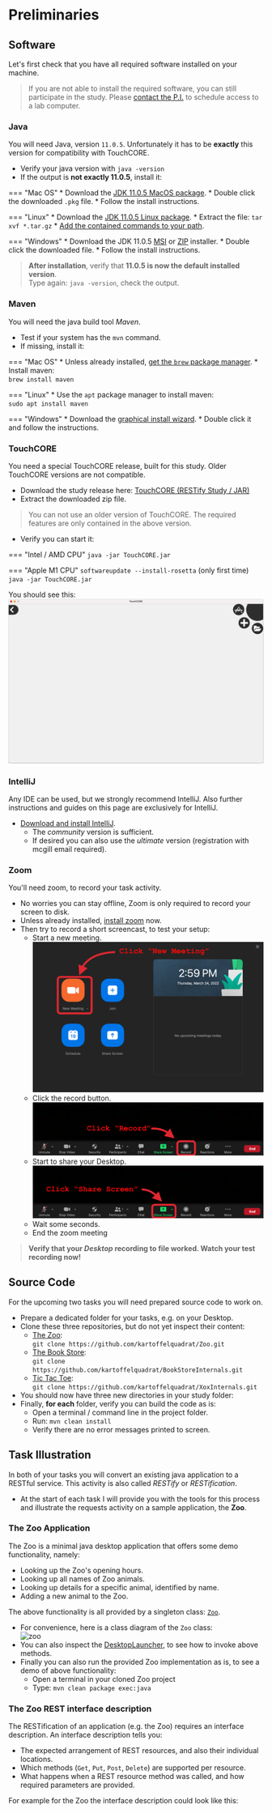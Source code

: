 # Preliminaries

## Software

Let's first check that you have all required software installed on your machine.

 > If you are not able to install the required software, you can still participate in the study. Please [contact the P.I.](mailto:maximilian.schiedermeier@mcgill.ca) to schedule access to a lab computer.

### Java

You will need Java, version ```11.0.5```. Unfortunately it has to be **exactly** this version for compatibility with TouchCORE.

 * Verify your java version with ```java -version```
 * If the output is **not exactly 11.0.5**, install it:

=== "Mac OS"
     * Download the [JDK 11.0.5 MacOS package](https://www.cs.mcgill.ca/~mschie3/1105/OpenJDK11U-jdk_x64_mac_hotspot_11.0.5_10.pkg).
     * Double click the downloaded ```.pkg``` file.
     * Follow the install instructions.

=== "Linux"
     * Download the [JDK 11.0.5 Linux package](https://www.cs.mcgill.ca/~mschie3/1105/OpenJDK11U-jdk_x64_linux_hotspot_11.0.5_10.tar.gz).
     * Extract the file: ```tar xvf *.tar.gz```
     * [Add the contained commands to your path](https://docs.oracle.com/cd/E19062-01/sun.mgmt.ctr36/819-5418/gaznb/index.html).

=== "Windows"
     * Download the JDK 11.0.5 [MSI](https://www.cs.mcgill.ca/~mschie3/1105/OpenJDK11U-jdk_x64_windows_hotspot_11.0.5_10.msi) or [ZIP](https://www.cs.mcgill.ca/~mschie3/1105/OpenJDK11U-jdk_x64_windows_hotspot_11.0.5_10.zip) installer.
     * Double click the downloaded file.
     * Follow the install instructions.

 > **After installation**, verify that **11.0.5 is now the default installed version**.  
Type again: ```java -version```, check the output.

### Maven

You will need the java build tool *Maven*.

 * Test if your system has the ```mvn``` command.
 * If missing, install it:

=== "Mac OS"
     * Unless already installed, [get the ```brew``` package manager](https://brew.sh/).
     * Install maven:  
    ```brew install maven```

=== "Linux"
     * Use the ```apt``` package manager to install maven:  
    ```sudo apt install maven```

=== "Windows"
     * Download the [graphical install wizard](https://maven.apache.org/download.cgi).
     * Double click it and follow the instructions.

### TouchCORE

You need a special TouchCORE release, built for this study. Older TouchCORE versions are not compatible.

 * Download the study release here: [TouchCORE (RESTify Study / JAR)](https://www.cs.mcgill.ca/~mschie3/touchcorestudyrelease/touchcore-study-release.zip)
 * Extract the downloaded zip file.

 > You can not use an older version of TouchCORE. The required features are only contained in the above version.

 * Verify you can start it:

=== "Intel / AMD CPU"
     ```java -jar TouchCORE.jar```

=== "Apple M1 CPU"
     ```softwareupdate --install-rosetta``` (only first time)  
     ```java -jar TouchCORE.jar```

You should see this:  
![touchcore-start](captures/touchcore-start.png)

### IntelliJ

Any IDE can be used, but we strongly recommend IntelliJ. Also further instructions and guides on this page are exclusively for IntelliJ.

 * [Download and install IntelliJ](https://www.jetbrains.com/idea/download/).
    * The *community* version is sufficient.
    * If desired you can also use the *ultimate* version (registration with mcgill email required).

### Zoom

You'll need zoom, to record your task activity.

 * No worries you can stay offline, Zoom is only required to record your screen to disk.
 * Unless already installed, [install zoom](https://zoom.us/download) now.
 * Then try to record a short screencast, to test your setup:
    * Start a new meeting.  
    ![zoom1](captures/zoom1.png)
    * Click the record button.  
    ![zoom2a](captures/zoom2a.png)
    * Start to share your Desktop.  
    ![zoom2b](captures/zoom2b.png)
    * Wait some seconds.
    * End the zoom meeting

> **Verify that your *Desktop* recording to file worked. Watch your test recording now!**

## Source Code

For the upcoming two tasks you will need prepared source code to work on.  

 * Prepare a dedicated folder for your tasks, e.g. on your Desktop.
 * Clone these three repositories, but do not yet inspect their content:
    * [The Zoo](https://github.com/kartoffelquadrat/Zoo):  
```git clone https://github.com/kartoffelquadrat/Zoo.git```
    * [The Book Store](https://github.com/kartoffelquadrat/BookStoreInternals):  
```git clone https://github.com/kartoffelquadrat/BookStoreInternals.git```
    * [Tic Tac Toe](https://github.com/kartoffelquadrat/XoxInternals):  
```git clone https://github.com/kartoffelquadrat/XoxInternals.git```
 * You should now have three new directories in your study folder:
 * Finally, **for each** folder, verify you can build the code as is:
    * Open a terminal / command line in the project folder.
    * Run: ```mvn clean install```
    * Verify there are no error messages printed to screen.

## Task Illustration

In both of your tasks you will convert an existing java application to a RESTful service. This activity is also called *RESTify* or *RESTification*.  

 * At the start of each task I will provide you with the tools for this process and illustrate the requests activity on a sample application, the **Zoo**.

### The Zoo Application

The Zoo is a minimal java desktop application that offers some demo functionality, namely:

 * Looking up the Zoo's opening hours.
 * Looking up all names of Zoo animals.
 * Looking up details for a specific animal, identified by name.
 * Adding a new animal to the Zoo.

The above functionality is all provided by a singleton class: [```Zoo```](https://kartoffelquadrat.github.io/Zoo/eu/kartoffelquadrat/zoo/Zoo.html).  

 * For convenience, here is a class diagram of the ```Zoo``` class:  
![zoo](../captures/zoo-bl.png)
 * You can also inspect the [DesktopLauncher](https://github.com/kartoffelquadrat/Zoo/blob/master/src/main/java/eu/kartoffelquadrat/zoo/DesktopLauncher.java), to see how to invoke above methods.
 * Finally you can also run the provided Zoo implementation as is, to see a demo of above functionality:
    * Open a terminal in your cloned Zoo project
    * Type: ```mvn clean package exec:java```

### The Zoo REST interface description

The RESTification of an application (e.g. the Zoo) requires an interface description. An interface description tells you:

 * The expected arrangement of REST resources, and also their individual locations.
 * Which methods (```Get```, ```Put```, ```Post```, ```Delete```) are supported per resource.
 * What happens when a REST resource  method was called, and how required parameters are provided.

For example for the Zoo the interface description could look like this:  

